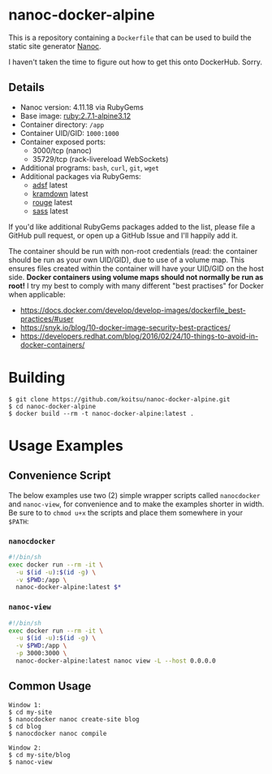 # nanoc-docker-alpine

This is a repository containing a `Dockerfile` that can be used to build the
static site generator [Nanoc](https://github.com/nanoc/nanoc).

I haven't taken the time to figure out how to get this onto DockerHub.  Sorry.

## Details

* Nanoc version: 4.11.18 via RubyGems
* Base image: [ruby:2.7.1-alpine3.12](https://hub.docker.com/_/ruby)
* Container directory: `/app`
* Container UID/GID: `1000:1000`
* Container exposed ports:
  * 3000/tcp (nanoc)
  * 35729/tcp (rack-livereload WebSockets)
* Additional programs: `bash`, `curl`, `git`, `wget`
* Additional packages via RubyGems:
  * [adsf](https://rubygems.org/gems/adsf) latest
  * [kramdown](https://rubygems.org/gems/kramdown) latest
  * [rouge](https://rubygems.org/gems/rouge) latest
  * [sass](https://rubygems.org/gems/sass) latest

If you'd like additional RubyGems packages added to the list, please file a
GitHub pull request, or open up a GitHub Issue and I'll happily add it.

The container should be run with non-root credentials (read: the container
should be run as your own UID/GID), due to use of a volume map.  This ensures
files created within the container will have your UID/GID on the host side.
**Docker containers using volume maps should not normally be run as root!**
I try my best to comply with many different "best practises" for Docker
when applicable:

* https://docs.docker.com/develop/develop-images/dockerfile_best-practices/#user
* https://snyk.io/blog/10-docker-image-security-best-practices/
* https://developers.redhat.com/blog/2016/02/24/10-things-to-avoid-in-docker-containers/

# Building

```
$ git clone https://github.com/koitsu/nanoc-docker-alpine.git
$ cd nanoc-docker-alpine
$ docker build --rm -t nanoc-docker-alpine:latest .
```

# Usage Examples

## Convenience Script

The below examples use two (2) simple wrapper scripts called `nanocdocker`
and `nanoc-view`, for convenience and to make the examples shorter in
width.  Be sure to to `chmod u+x` the scripts and place them somewhere in
your `$PATH`:

### `nanocdocker`

```bash
#!/bin/sh
exec docker run --rm -it \
  -u $(id -u):$(id -g) \
  -v $PWD:/app \
  nanoc-docker-alpine:latest $*
```

### `nanoc-view`

```bash
#!/bin/sh
exec docker run --rm -it \
  -u $(id -u):$(id -g) \
  -v $PWD:/app \
  -p 3000:3000 \
  nanoc-docker-alpine:latest nanoc view -L --host 0.0.0.0
```

## Common Usage

```
Window 1:
$ cd my-site
$ nanocdocker nanoc create-site blog
$ cd blog
$ nanocdocker nanoc compile

Window 2:
$ cd my-site/blog
$ nanoc-view
```
